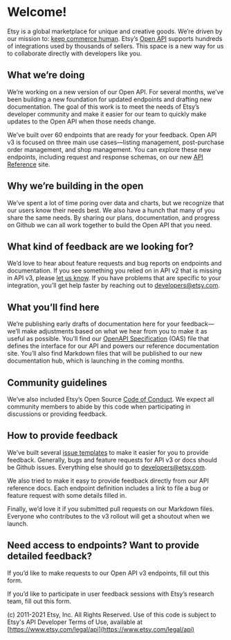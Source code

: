# Welcome!

Etsy is a global marketplace for unique and creative goods. We’re driven by our mission to: [keep commerce human](https://www.etsy.com/about). Etsy’s [Open API](https://etsy.com/developers) supports hundreds of integrations used by thousands of sellers. This space is a new way for us to collaborate directly with developers like you.

## What we’re doing

We’re working on a new version of our Open API. For several months, we’ve been building a new foundation for updated endpoints and drafting new documentation. The goal of this work is to meet the needs of Etsy’s developer community and make it easier for our team to quickly make updates to the Open API when those needs change.

  

We’ve built over 60 endpoints that are ready for your feedback. Open API v3 is focused on three main use cases—listing management, post-purchase order management, and shop management. You can explore these new endpoints, including request and response schemas, on our new [API Reference](https://www.etsy.com/openapi/developers) site.

## Why we’re building in the open

We’ve spent a lot of time poring over data and charts, but we recognize that our users know their needs best. We also have a hunch that many of you share the same needs. By sharing our plans, documentation, and progress on Github we can all work together to build the Open API that you need.

## What kind of feedback are we looking for?

We’d love to hear about feature requests and bug reports on endpoints and documentation. If you see something you relied on in API v2 that is missing in API v3, please [let us know](https://github.com/etsy/open-api/issues/new/choose). If you have problems that are specific to your integration, you’ll get help faster by reaching out to developers@etsy.com.

## What you’ll find here

We’re publishing early drafts of documentation here for your feedback—we’ll make adjustments based on what we hear from you to make it as useful as possible. You’ll find our [OpenAPI Specification](https://swagger.io/specification/) (OAS) file that defines the interface for our API and powers our reference documentation site. You’ll also find Markdown files that will be published to our new documentation hub, which is launching in the coming months.

## Community guidelines

We’ve also included Etsy’s Open Source [Code of Conduct](https://etsy.github.io/codeofconduct.html). We expect all community members to abide by this code when participating in discussions or providing feedback.

## How to provide feedback

We’ve built several [issue templates](https://github.com/etsy/open-api/issues/new/choose) to make it easier for you to provide feedback. Generally, bugs and feature requests for API v3 or docs should be Github issues. Everything else should go to [developers@etsy.com](mailto:developers@etsy.com).

  

We also tried to make it easy to provide feedback directly from our API reference docs. Each endpoint definition includes a link to file a bug or feature request with some details filled in.

  

Finally, we’d love it if you submitted pull requests on our Markdown files. Everyone who contributes to the v3 rollout will get a shoutout when we launch.

## Need access to endpoints? Want to provide detailed feedback?

If you’d like to make requests to our Open API v3 endpoints, fill out this form.

  

If you’d like to participate in user feedback sessions with Etsy’s research team, fill out this form.

  

(c) 2011-2021 Etsy, Inc. All Rights Reserved. Use of this code is subject to Etsy's API Developer Terms of Use, available at [https://www.etsy.com/legal/api](https://www.etsy.com/legal/api)